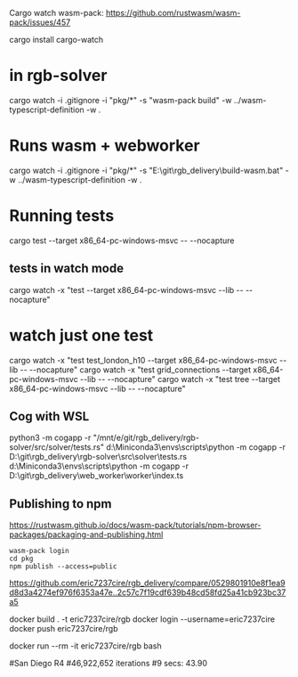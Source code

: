 
Cargo watch wasm-pack:
https://github.com/rustwasm/wasm-pack/issues/457

cargo install cargo-watch
# in rgb-solver
cargo watch -i .gitignore -i "pkg/*" -s "wasm-pack build" -w ../wasm-typescript-definition -w .

# Runs wasm + webworker
cargo watch -i .gitignore -i "pkg/*" -s "E:\git\rgb_delivery\build-wasm.bat" -w ../wasm-typescript-definition -w .

# Running tests
cargo test --target x86_64-pc-windows-msvc  -- --nocapture

## tests in watch mode
cargo watch -x "test --target x86_64-pc-windows-msvc --lib -- --nocapture"

# watch just one test
cargo watch -x "test test_london_h10 --target x86_64-pc-windows-msvc --lib -- --nocapture"
cargo watch -x "test grid_connections --target x86_64-pc-windows-msvc --lib -- --nocapture"
cargo watch -x "test tree --target x86_64-pc-windows-msvc --lib -- --nocapture"


## Cog with WSL
python3 -m cogapp -r "/mnt/e/git/rgb_delivery/rgb-solver/src/solver/tests.rs"
d:\Miniconda3\envs\scripts\python -m cogapp -r D:\git\rgb_delivery\rgb-solver\src\solver\tests.rs
d:\Miniconda3\envs\scripts\python -m cogapp -r D:\git\rgb_delivery\web_worker\worker\index.ts

## Publishing to npm 
https://rustwasm.github.io/docs/wasm-pack/tutorials/npm-browser-packages/packaging-and-publishing.html

```
wasm-pack login
cd pkg
npm publish --access=public
```

https://github.com/eric7237cire/rgb_delivery/compare/0529801910e8f1ea9d8d3a4274ef976f6353a47e..2c57c7f19cdf639b48cd58fd25a41cb923bc37a5

docker build . -t eric7237cire/rgb
docker login --username=eric7237cire
docker push eric7237cire/rgb

docker run --rm  -it eric7237cire/rgb bash

#San Diego R4
#46,922,652 iterations
#9 secs: 43.90